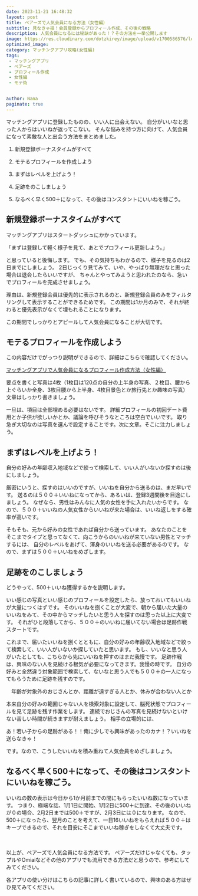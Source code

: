 ```yaml
---
date: 2023-11-21 16:48:32
layout: post
title: ペアーズで人気会員になる方法（女性編）
subtitle: 見なきゃ損！会員登録からプロフィール作成、その後の戦略
description: 人気会員になるには秘訣があった！？その方法を一挙公開します
image: https://res.cloudinary.com/dotzkirey/image/upload/v1700586576/love_f13ban.jpg
optimized_image:
category: マッチングアプリ攻略(女性編)
tags:
 - マッチングアプリ
 - ペアーズ
 - プロフィール作成
 - 女性編
 - モテ術


author: Nana
paginate: true
---
```


マッチングアプリに登録したものの、いい人に出会えない。
自分がいいなと思った人からはいいねが返ってこない。
そんな悩みを持つ方に向けて、人気会員になって素敵な人と出会う方法をまとめました。

 

1. 新規登録ボーナスタイムがすべて

2. モテるプロフィールを作成しよう

3. まずはレベルを上げよう！

4. 足跡をのこしましょう

5. なるべく早く500＋になって、その後はコンスタントにいいねを稼ごう。

 


## 新規登録ボーナスタイムがすべて

マッチングアプリはスタートダッシュにかかっています。

「まずは登録して軽く様子を見て、あとでプロフィール更新しよう。」

と思っていると後悔します。
でも、その気持ちもわかるので、様子を見るのは2日までにしましょう。
2日じっくり見てみて、いや、やっぱり無理だなと思った場合は退会したらいいですが、
ちゃんとやってみようと思われたのなら、急いでプロフィールを完成させましょう。

理由は、新規登録会員は優先的に表示されるのと、新規登録会員のみをフィルタリングして表示することができるためです。
この期間は1か月のみで、それが終わると優先表示がなくて埋もれることになります。

この期間でしっかりとアピールして人気会員になることが大切です。


 

## モテるプロフィールを作成しよう

この内容だけでがっつり説明ができるので、詳細はこちらで確認してください。

 <a href="#">マッチングアプリで人気会員になるプロフィール作成方法（女性編）</a>

要点を書くと写真は4枚（1枚目は120点の自分の上半身の写真、２枚目、腰から上ぐらいか全身、3枚目腰から上半身、4枚目景色とか旅行先とか趣味の写真）
文章はしっかり書きましょう。

一旦は、項目は全部埋める必要はないです。
詳細プロフィールの初回デート費用とか子供が欲しいかとか、議論を呼びそうなところは空白でいいです。
取り急ぎ大切なのは写真を選んで設定することです。次に文章。そこに注力しましょう。

 

 

## まずはレベルを上げよう！

自分の好みの年齢収入地域などで絞って検索して、いい人がいないか探すのは後にしましょう。

厳密にいうと、探すのはいいのですが、いいねを自分から送るのは、まだ早いです。
送るのは５００＋いいねになってから、あるいは、登録3週間後を目途にしましょう。
なぜなら、男性はみんなに人気の女性を手に入れたいからです。
なので、５００＋いいねの人気女性からいいねが来た場合は、いいね返しをする確率が高いです。

そもそも、元から好みの女性であれば自分から送っています。
あなたのことをそこまでタイプと思ってなくて、向こうからのいいねが来ていない男性とマッチするには、
自分のレベルをあげて、渾身のいいねを送る必要があるのです。
なので、まずは５００＋いいねをめざします。

 

 
## 足跡をのこしましょう

どうやって、500＋いいね獲得するかを説明します。

いい感じの写真といい感じのプロフィールを設定したら、放っておいてもいいねが大量につくはずです。
そのいいねを捌くことが大変で、朝から届いた大量のいいねをみて、その中からマッチしたいと思う人を探すのは思った以上に大変です。
それがひと段落してから、５００＋のいいねに届いてない場合は足跡作戦スタートです。

これまで、届いたいいねを捌くとともに、自分の好みの年齢収入地域などで絞って検索して、いい人がいないか探していたと思います。
もし、いいなと思う人がいたとしても、こちらから先にいいねを押すのはまだ我慢です。
足跡作戦は、興味のない人を見続ける根気が必要になってきます。我慢の時です。
自分の好みと全然違う対象範囲で検索して、ないなと思う人でも５００＋の一人になってもらうために足跡を残すのです。

　年齢が対象外のおじさんとか、距離が遠すぎる人とか、休みが合わない人とか

本来自分の好みの範囲じゃない人を検索対象に設定して、脳死状態でプロフィールを見て足跡を残す作業をします。
連続でおじさんの写真を見続けないといけない苦しい時間が続きますが耐えましょう。
相手の立場的には、

あ！若い子からの足跡がある！！俺に少しでも興味があったのカナ！？いいねを送らなきゃ！

です。なので、こうしたいいねを積み重ねて人気会員をめざしましょう。

 

## なるべく早く500＋になって、その後はコンスタントにいいねを稼ごう。

いいねの数の表示は今日から1か月前までの間にもらったいいね数になっています。
つまり、極端な話、1月1日に開始、1月2日に500＋に到達、その後のいいねが０の場合、2月2日までは500＋ですが、2月3日には０になります。
なので、500＋になったら、翌月のことを考えて、一日16いいねをもらえれば５００＋はキープできるので、それを目安にそこまでいいね稼ぎをしなくて大丈夫です。

 
　
 

以上が、ペアーズで人気会員になる方法です。
ペアーズだけじゃなくても、タップルやOmiaiなどその他のアプリでも流用できる方法だと思うので、参考にしてみてください。

各アプリの使い分けはこちらの記事に詳しく書いているので、興味のある方はぜひ見てみてください。

 
